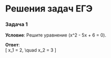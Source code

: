 # Решения задач ЕГЭ  

### Задача 1  
**Условие**: Решите уравнение \(x^2 - 5x + 6 = 0\).  

**Ответ**:  
\[ x_1 = 2, \quad x_2 = 3 \] 
